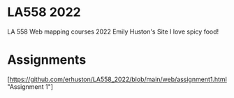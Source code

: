 # LA558 2022
LA 558 Web mapping courses 2022
Emily Huston's Site
I love spicy food!
# Assignments 
[https://github.com/erhuston/LA558_2022/blob/main/web/assignment1.html "Assignment 1"]
